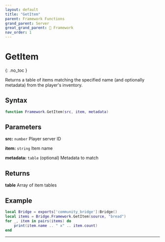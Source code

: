 ```yaml
---
layout: default
title: "GetItem"
parent: Framework Functions
grand_parent: Server
great_grand_parent: 🧩 Framework
nav_order: 1
---
```


# GetItem
{: .no_toc }

Returns a table of items matching the specified name (and optionally metadata) from the player's inventory.

## Syntax

```lua
function Framework.GetItem(src, item, metadata)
```

## Parameters

**src:** `number`
Player server ID

**item:** `string`
Item name

**metadata:** `table` (optional)
Metadata to match

## Returns

**table**
Array of item tables

## Example

```lua
local Bridge = exports['community_bridge']:Bridge()
local items = Bridge.Framework.GetItem(source, "bread")
for _, item in pairs(items) do
    print(item.name .. " x" .. item.count)
end
```

---